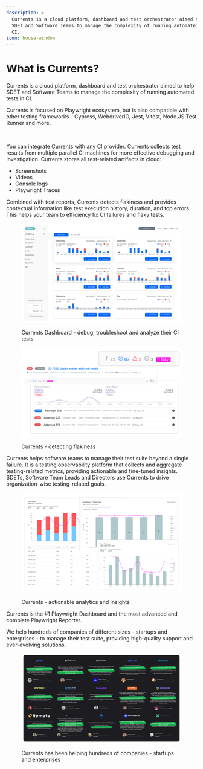 ```yaml
---
description: >-
  Currents is a cloud platform, dashboard and test orchestrator aimed to help
  SDET and Software Teams to manage the complexity of running automated tests in
  CI.
icon: house-window
---
```


# What is Currents?

Currents is a cloud platform, dashboard and test orchestrator aimed to help SDET and Software Teams to manage the complexity of running automated tests in CI.&#x20;



Currents is focused on Playwright ecosystem, but is also compatible with other testing frameworks - Cypress, WebdriverIO, Jest, Vitest, Node.JS Test Runner and more.



<figure><img src=".gitbook/assets/currents-overview.png" alt=""><figcaption></figcaption></figure>

You can integrate Currents with any CI provider. Currents collects test results from multiple parallel CI machines for more effective debugging and investigation. Currents stores all test-related artifacts in cloud:

* Screenshots
* Videos
* Console logs
* Playwright Traces

Combined with test reports, Currents detects flakiness and provides contextual information like test execution history, duration, and top errors. This helps your team to efficiency fix CI failures and flaky tests.

<figure><img src=".gitbook/assets/dashboard-overview (1).png" alt=""><figcaption><p>Currents Dashboard - debug, troubleshoot and analyze their CI tests</p></figcaption></figure>

<figure><img src=".gitbook/assets/flakiness-detection.png" alt=""><figcaption><p>Currents - detecting flakiness</p></figcaption></figure>

Currents helps software teams to manage their test suite beyond a single failure. It is a testing observability platform that collects and aggregate testing-related metrics, providing actionable and fine-tuned insights. SDETs, Software Team Leads and Directors use Currents to drive organization-wise testing-related goals.

<figure><img src=".gitbook/assets/currents-analytics (1).png" alt=""><figcaption><p>Currents - actionable analytics and insights</p></figcaption></figure>

Currents is the #1 Playwright Dashboard and the most advanced and complete Playwright Reporter.

&#x20;We help hundreds of companies of different sizes - startups and enterprises - to manage their test suite, providing high-quality support and ever-evolving solutions.

<figure><img src=".gitbook/assets/currents-testimonials (1).png" alt=""><figcaption><p>Currents has been helping hundreds of companies - startups and enterprises</p></figcaption></figure>
